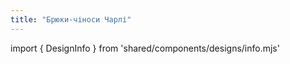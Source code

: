 ```yaml
---
title: "Брюки-чіноси Чарлі"
---
```


import { DesignInfo } from 'shared/components/designs/info.mjs'

<DesignInfo design='charlie' docs />

